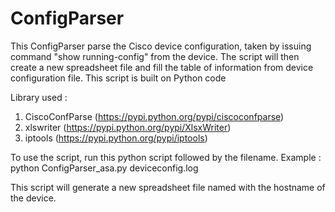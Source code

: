 # ConfigParser
This ConfigParser parse the Cisco device configuration, taken by issuing command "show running-config" from the device. The script will then create a new spreadsheet file and fill the table of information from device configuration file. This script is built on Python code

Library used :
  1. CiscoConfParse (https://pypi.python.org/pypi/ciscoconfparse)
  2. xlswriter (https://pypi.python.org/pypi/XlsxWriter)
  3. iptools (https://pypi.python.org/pypi/iptools)
  
 To use the script, run this python script followed by the filename. 
 Example :
    python ConfigParser_asa.py deviceconfig.log
    
 This script will generate a new spreadsheet file named with the hostname of the device. 
